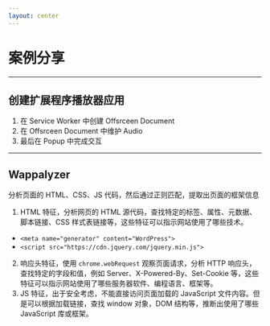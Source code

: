 ```yaml
---
layout: center
---
```


# 案例分享

---

## 创建扩展程序播放器应用

1. 在 Service Worker 中创建 Offsrceen Document
2. 在 Offsrceen Document 中维护 Audio
3. 最后在 Popup 中完成交互

---

## Wappalyzer

分析页面的 HTML、CSS、JS 代码，然后通过正则匹配，提取出页面的框架信息

1. HTML 特征，分析网页的 HTML 源代码，查找特定的标签、属性、元数据、脚本链接、CSS 样式表链接等，这些特征可以指示网站使用了哪些技术。

- `<meta name="generator" content="WordPress">`
- `<script src="https://cdn.jquery.com/jquery.min.js">`

2. 响应头特征，使用 `chrome.webRequest` 观察页面请求，分析 HTTP 响应头，查找特定的字段和值，例如 Server、X-Powered-By、Set-Cookie 等，这些特征可以指示网站使用了哪些服务器软件、编程语言、框架等。
3. JS 特征，出于安全考虑，不能直接访问页面加载的 JavaScript 文件内容。但是可以根据加载链接，查找 window 对象，DOM 结构等，推断出使用了哪些 JavaScript 库或框架。
